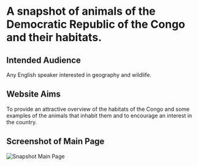 # A snapshot of animals of the Democratic Republic of the Congo and their habitats.

## Intended Audience
Any English speaker interested in geography and wildlife.

## Website Aims
To provide an attractive overview of the habitats of the Congo and some examples of the
animals that inhabit them and to encourage an interest in the country.

## Screenshot of Main Page
![Snapshot Main Page](https://github/RobWar-code/congo-animals/assets/images/main-page-shot.png)